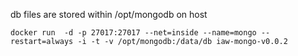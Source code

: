 db files are stored within /opt/mongodb on host
```
docker run  -d -p 27017:27017 --net=inside --name=mongo --restart=always -i -t -v /opt/mongodb:/data/db iaw-mongo-v0.0.2
```
